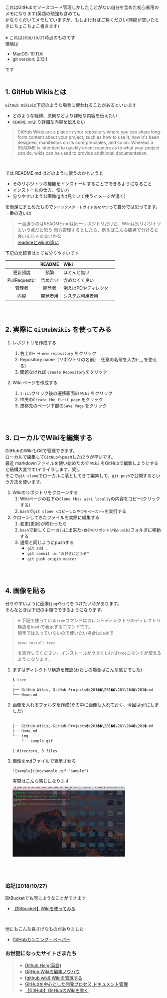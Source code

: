 これはGitHubでソースコード管理しかしたことがない自分を含めた初心者用のメモになります(英語の勉強も含めて)。  
かなりくだいてメモしていますが、もしよければご覧ください(時間が空いたときにちょこちょこ書きます)
<br>
<br>
※ これは`2018/10/27`時点のものです  
環境は
- MacOS: 10.11.6
- git version: 2.13.1  

です
<br>
<br>

## 1. GitHub Wikisとは
`GitHub Wikis`は下記のような場合に使われることがあるといいます
- どのような経緯、原則などより詳細な内容を伝えたい
- `README.md`より詳細な内容を伝えたい  

> GitHub Wikis are a place in your repository where you can share long-form content about your project, such as how to use it, how it's been designed, manifestos on its core principles, and so on. Whereas a README is intended to quickly orient readers as to what your project can do, wikis can be used to provide additional documentation.
<br>

では README.md はどのように使うのかというと

- そのリポジトリの機能をインストールすることでできるようになること
- インストールの仕方、使い方  
- 分りやすいような画像(gifは見ていて使うイメージが湧く)  

を簡潔にまとめたもので`クイックスタートガイド的なやつ`って自分では思ってます。
<br>
一番の違いは

>一番違うのはREADME.mdは同一リポジトリだけど、Wikiは別リポジトリという点だと思う
>両方管理するとしたら、例えばこんな観点で分けると良いんじゃあないかな  
>[readmeとwikiの違い](https://qiita.com/suzuki-hoge/items/1d6022cca177e2d96bb5#readme%E3%81%A8wiki%E3%81%AE%E9%81%95%E3%81%84)  

下記の比較表はとても分りやすいです  

|  | README | Wiki |
|:-----------:|:------------:|:------------|
| 更新頻度 | 頻繁 | ほとんど無い |
| PullRequestに | 含めたい | 含めなくて良い |
| 管理者 | 開発者 | 例えばPOやディレクター |
| 内容 | 開発者用 | システム利用者用 |
<br>
<br>

## 2. 実際に `GitHubWikis` を使ってみる
1. レポジトリを作成する
    1. 右上の`+` => `new repository` をクリック
    2. Repository name（リポジトリの名前）: 任意の名前を入力(-,_ を使える)
    3. 問題なければ `Create Repository`をクリック

2. Wiki ページを作成する
    1. `1-iii`クリック後の遷移画面の `Wiki` をクリック
    2. 中央の`Create the first page` をクリック
    3. 遷移先のページ下部の`Save Page` をクリック
<br>
<br>


## 3. ローカルでWikiを編集する
GitHubのWikiもGitで管理できます。  
ローカルで編集して`GitHub`へpushしたほうが早いです。  
最近 markdownファイルを使い始めたので `Wiki` をGitHubで編集しようとすると結構大変です(イライラします、笑)。<br>
そこで`git clone`でローカルに落としてきて編集して、`git push`で公開するという方法を使います。
1. Wikiのリポジトリをクローンする
    1. Wikiページの右下の`Clone this wiki locally`の内容をコピー(クリックする)
    2. `bash`で`git clone <コピーしたやつをペースト>`を実行する
2. クローンしてきたファイルを実際に編集する
    1. 変更(更新)が終わったら
    2. `bash`で新しくローカルに出来た`<自分のリポジトリ名>.wiki`フォルダに移動する
    3. 通常と同じようにpushする
        - `git add .`
        - `git commit -m "お好きにどうぞ"`
        - `git push origin master`
<br>
<br>

## 4. 画像を貼る
分りやすいように画像(`jpg`や`gif`)をつけたい時があります。  
そんなときは下記の手順でできるようになります。  
>※ 下記で使っている`tree`コマンドはカレントディレクトリのディレクトリ構造をbashで表示するコマンドです。  
>標準では入っていないので使いたい場合は`Bash`で
>```bash:bash
>brew install tree
>```
>を実行してください。インストールがうまくいけば`tree`コマンドが使えるようになります。

1. まずはディレクトリ構造を確認(わたしの場合はこんな感じでした)
    ```bash:Bash
    $ tree
    .
    ├── GitHub-Wikis,-GitHub-Projects�\201��\201��\201\204�\201�.md
    └── Home.md
    ```
2. 画像を入れるフォルダを作成(その中に画像も入れておく、今回はgifにしました)
    ```bash:Bash
    .
    ├── GitHub-Wikis,-GitHub-Projects�\201��\201��\201\204�\201�.md
    ├── Home.md
    └── img
        └── sample.gif

    1 directory, 3 files
    ```
3. 画像をmdファイルで表示させる
    ```md:markdownファイル
    ![sample](img/sample.gif "sample")
    ```
    実際はこんな感じになります<br>
    ![sample](img/sample.gif "sample")
<br>
<br>


### 追記(2018/10/27)
BitBucketでも同じようなことができます
- [【Bitbucket】Wikiを使ってみる](http://shikashikamemo.hatenablog.com/entry/2014/10/02/221415)  
<br>

他にもこんな良さげなものがありました  
- [GitHubカンニング・ペーパー](https://github.com/tiimgreen/github-cheat-sheet/blob/master/README.ja.md#github)



### お世話になったサイトさまたち
>- [Github Help(英語)](https://help.github.com/categories/wiki/)
>- [GitHub Wikiの編集ノウハウ](https://github.com/doc-wiki-jp/wiki/wiki/GitHub-Wiki%E3%81%AE%E7%B7%A8%E9%9B%86%E3%83%8E%E3%82%A6%E3%83%8F%E3%82%A6)
>- [[github wiki] Wikiを管理する](https://qiita.com/suzuki-hoge/items/1d6022cca177e2d96bb5#github-wiki-wiki%E3%82%92%E7%AE%A1%E7%90%86%E3%81%99%E3%82%8B)
>- [GitHubを中心とした開発プロセス ドキュメント管理](https://qiita.com/suzuki-hoge/items/1d6022cca177e2d96bb5#github-wiki-wiki%E3%82%92%E7%AE%A1%E7%90%86%E3%81%99%E3%82%8B)
>- [【GitHub】GitHubのWikiを書く](http://tech.admax.ninja/2014/10/08/how-to-write-wiki-of-github/)
